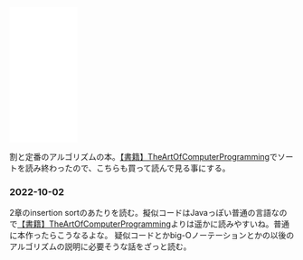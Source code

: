<iframe sandbox="allow-popups allow-scripts allow-modals allow-forms allow-same-origin" style="width:120px;height:240px;" marginwidth="0" marginheight="0" scrolling="no" frameborder="0" src="//rcm-fe.amazon-adsystem.com/e/cm?lt1=_blank&bc1=000000&IS2=1&bg1=FFFFFF&fc1=000000&lc1=0000FF&t=karino203-22&language=ja_JP&o=9&p=8&l=as4&m=amazon&f=ifr&ref=as_ss_li_til&asins=B08FH8N996&linkId=4db661abcb08d941aa358efacf03628d"></iframe>

割と定番のアルゴリズムの本。[【書籍】TheArtOfComputerProgramming](%E3%80%90%E6%9B%B8%E7%B1%8D%E3%80%91TheArtOfComputerProgramming)でソートを読み終わったので、こちらも買って読んで見る事にする。

### 2022-10-02

2章のinsertion sortのあたりを読む。擬似コードはJavaっぽい普通の言語なので[【書籍】TheArtOfComputerProgramming](%E3%80%90%E6%9B%B8%E7%B1%8D%E3%80%91TheArtOfComputerProgramming)よりは遥かに読みやすいね。普通に本作ったらこうなるよな。
疑似コードとかbig-Oノーテーションとかの以後のアルゴリズムの説明に必要そうな話をざっと読む。